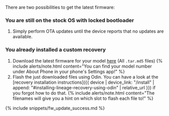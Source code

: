 There are two possibilities to get the latest firmware:

### You are still on the stock OS with locked bootloader

1. Simply perform OTA updates until the device reports that no updates are available.

### You already installed a custom recovery

1. Download the latest firmware for your model [here](https://github.com/ata-kaner/samsung-kona-firmware/releases) (All `.tar.md5` files)
   {% include alerts/note.html content="You can find your model number under About Phone in your phone's Settings app!" %}
2. Flash the just downloaded files using Odin. You can have a look at the [recovery installation instructions]({{ device | device_link: "/install" | append: "#installing-lineage-recovery-using-odin" | relative_url }}) if you forgot how to do that.
   {% include alerts/note.html content="The filenames will give you a hint on which slot to flash each file to!" %}

{% include snippets/fw_update_success.md %}
